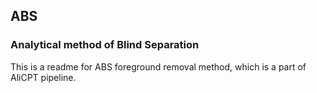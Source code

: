## ABS

### Analytical method of Blind Separation

This is a readme for ABS foreground removal method, which is a part of AliCPT pipeline.
